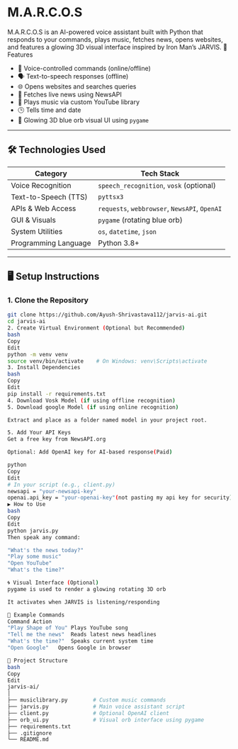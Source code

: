 # M.A.R.C.O.S
M.A.R.C.O.S is an AI-powered voice assistant built with Python that responds to your commands, plays music, fetches news, opens websites, and features a glowing 3D visual interface inspired by Iron Man’s JARVIS.
🚀 Features

- 🎤 Voice-controlled commands (online/offline)
- 🗣️ Text-to-speech responses (offline)
- 🌐 Opens websites and searches queries
- 📰 Fetches live news using NewsAPI
- 🎵 Plays music via custom YouTube library
- 🕒 Tells time and date
- 🌌 Glowing 3D blue orb visual UI using `pygame`


---

## 🛠️ Technologies Used

| Category              | Tech Stack                                       |
|-----------------------|--------------------------------------------------|
| Voice Recognition     | `speech_recognition`, `vosk` (optional)          |
| Text-to-Speech (TTS)  | `pyttsx3`                                        |
| APIs & Web Access     | `requests`, `webbrowser`, `NewsAPI`, `OpenAI`   |
| GUI & Visuals         | `pygame` (rotating blue orb)                     |
| System Utilities      | `os`, `datetime`, `json`                         |
| Programming Language  | Python 3.8+                                      |

---

## 🖥️ Setup Instructions

### 1. **Clone the Repository**
```bash
git clone https://github.com/Ayush-Shrivastava112/jarvis-ai.git
cd jarvis-ai
2. Create Virtual Environment (Optional but Recommended)
bash
Copy
Edit
python -m venv venv
source venv/bin/activate    # On Windows: venv\Scripts\activate
3. Install Dependencies
bash
Copy
Edit
pip install -r requirements.txt
4. Download Vosk Model (if using offline recognition)
5. Download google Model (if using online recognition)

Extract and place as a folder named model in your project root.

5. Add Your API Keys
Get a free key from NewsAPI.org

Optional: Add OpenAI key for AI-based response(Paid)

python
Copy
Edit
# In your script (e.g., client.py)
newsapi = "your-newsapi-key"
openai.api_key = "your-openai-key"(not pasting my api key for security)
▶️ How to Use
bash
Copy
Edit
python jarvis.py
Then speak any command:

"What's the news today?"
"Play some music"
"Open YouTube"
"What's the time?"

🌀 Visual Interface (Optional)
pygame is used to render a glowing rotating 3D orb

It activates when JARVIS is listening/responding

🧪 Example Commands
Command	Action
"Play Shape of You"	Plays YouTube song
"Tell me the news"	Reads latest news headlines
"What's the time?"	Speaks current system time
"Open Google"	Opens Google in browser

📁 Project Structure
bash
Copy
Edit
jarvis-ai/
│
├── musiclibrary.py        # Custom music commands
├── jarvis.py              # Main voice assistant script
├── client.py              # Optional OpenAI client
├── orb_ui.py              # Visual orb interface using pygame
├── requirements.txt
├── .gitignore
└── README.md
